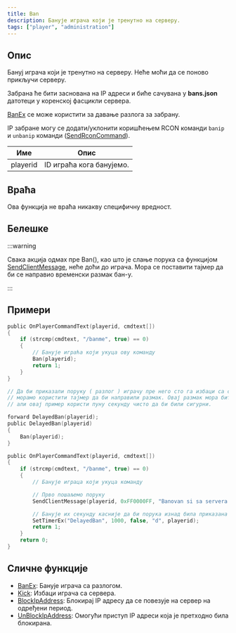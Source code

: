 ```yaml
---
title: Ban
description: Банује играча који је тренутно на серверу.
tags: ["player", "administration"]
---
```


## Опис

Бануј играча који је тренутно на серверу. Неће моћи да се поново прикључи серверу.

Забрана ће бити заснована на IP адреси и биће сачувана у **bans.json** датотеци у коренској фасцикли сервера.

[BanEx](BanEx) се може користити за давање разлога за забрану.

IP забране могу се додати/уклонити коришћењем RCON команди `banip` и `unbanip` команди ([SendRconCommand](SendRconCommand)).

| Име      | Опис                         |
| -------- | ---------------------------- |
| playerid | ID играћа кога банујемо.     |

## Враћа

Ова функција не враћа никакву специфичну вредност.

## Белешке

:::warning

Свака акција одмах пре Ban(), као што је слање порука са функцијом [SendClientMessage](SendClientMessage), неће доћи до играча. Мора се поставити тајмер да би се направио временски размак бан-у.

:::

## Примери

```c
public OnPlayerCommandText(playerid, cmdtext[])
{
    if (strcmp(cmdtext, "/banme", true) == 0)
    {
        // Банује играћа који укуца ову команду
        Ban(playerid);
        return 1;
    }
}

// Да би приказали поруку ( разлог ) играчу пре него сто га избаци са сервера
// морамо користити тајмер да би направили размак. Овај размак мора бити само пар милисекунди,
// али овај пример користи пуну секунду чисто да би били сигурни.

forward DelayedBan(playerid);
public DelayedBan(playerid)
{
    Ban(playerid);
}

public OnPlayerCommandText(playerid, cmdtext[])
{
    if (strcmp(cmdtext, "/banme", true) == 0)
    {
        // Банује играца који укуца команду

        // Прво пошаљемо поруку
        SendClientMessage(playerid, 0xFF0000FF, "Banovan si sa servera!");

        // Банује их секунду касније да би порука изнад била приказана
        SetTimerEx("DelayedBan", 1000, false, "d", playerid);
        return 1;
    }
    return 0;
}
```

## Сличне функције

- [BanEx](BanEx): Банује играча са разлогом.
- [Kick](Kick): Избаци играча са сервера.
- [BlockIpAddress](BlockIpAddress): Блокирај IP адресу да се повезује на сервер на одређени период.
- [UnBlockIpAddress](UnBlockIpAddress): Омогући приступ IP адреси која је претходно била блокирана.
